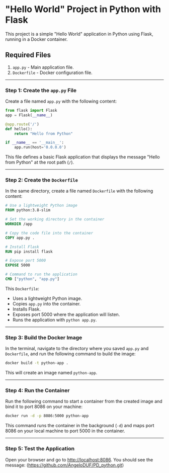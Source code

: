 # "Hello World" Project in Python with Flask

This project is a simple "Hello World" application in Python using Flask, running in a Docker container.

## Required Files

1. `app.py` - Main application file.
2. `Dockerfile` - Docker configuration file.

---

### Step 1: Create the `app.py` File

Create a file named `app.py` with the following content:

```python
from flask import Flask
app = Flask(__name__)

@app.route('/')
def hello():
    return "Hello from Python"

if __name__ == '__main__':
    app.run(host='0.0.0.0')
```

This file defines a basic Flask application that displays the message "Hello from Python" at the root path (`/`).

---

### Step 2: Create the `Dockerfile`

In the same directory, create a file named `Dockerfile` with the following content:

```Dockerfile
# Use a lightweight Python image
FROM python:3.8-slim

# Set the working directory in the container
WORKDIR /app

# Copy the code file into the container
COPY app.py .

# Install Flask
RUN pip install flask

# Expose port 5000
EXPOSE 5000

# Command to run the application
CMD ["python", "app.py"]
```

This `Dockerfile`:
- Uses a lightweight Python image.
- Copies `app.py` into the container.
- Installs Flask.
- Exposes port 5000 where the application will listen.
- Runs the application with `python app.py`.

---

### Step 3: Build the Docker Image

In the terminal, navigate to the directory where you saved `app.py` and `Dockerfile`, and run the following command to build the image:

```bash
docker build -t python-app .
```

This will create an image named `python-app`.

---

### Step 4: Run the Container

Run the following command to start a container from the created image and bind it to port 8086 on your machine:

```bash
docker run -d -p 8086:5000 python-app
```

This command runs the container in the background (`-d`) and maps port 8086 on your local machine to port 5000 in the container.

---

### Step 5: Test the Application

Open your browser and go to [http://localhost:8086](http://localhost:8086). You should see the message:
(https://github.com/AngeloDUF/PD_python.git)
